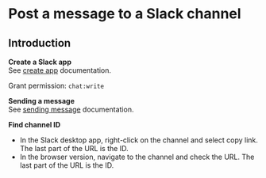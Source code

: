 # Post a message to a Slack channel

## Introduction

**Create a Slack app**     
See [create app](https://api.slack.com/start/overview#creating) documentation.

Grant permission: `chat:write`

**Sending a message**       
See [sending message](https://api.slack.com/messaging/sending) documentation.

**Find channel ID**     
- In the Slack desktop app, right-click on the channel and select copy link. The last part of the URL is the ID.
- In the browser version, navigate to the channel and check the URL. The last part of the URL is the ID.


